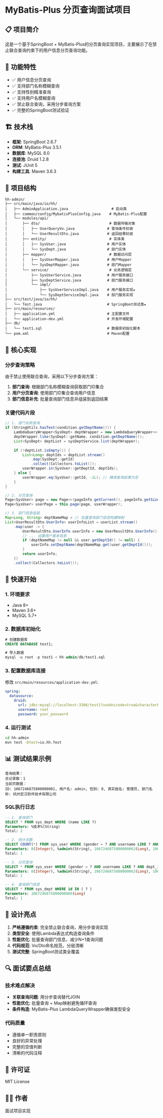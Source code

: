 # MyBatis-Plus 分页查询面试项目

## 📋 项目简介

这是一个基于SpringBoot + MyBatis-Plus的分页查询实现项目，主要展示了在禁止联合查询约束下的用户信息分页查询功能。

## 🎯 功能特性

- ✅ 用户信息分页查询
- ✅ 支持部门名称模糊查询
- ✅ 支持性别精准查询  
- ✅ 支持用户名模糊查询
- ✅ 禁止联合查询，采用分步查询方案
- ✅ 完整的SpringBoot测试验证

## 🏗️ 技术栈

- **框架**: SpringBoot 2.6.7
- **ORM**: MyBatis-Plus 3.5.1
- **数据库**: MySQL 8.0
- **连接池**: Druid 1.2.8
- **测试**: JUnit 5
- **构建工具**: Maven 3.6.3

## 📁 项目结构

```
hh-admin/
├── src/main/java/io/hh/
│   ├── AdminApplication.java                    # 启动类
│   ├── common/config/MybatisPlusConfig.java    # MyBatis-Plus配置
│   └── modules/api/
│       ├── dto/                                # 数据传输对象
│       │   ├── UserQueryVo.java               # 查询条件封装
│       │   └── UserResultDto.java             # 返回结果封装
│       ├── entity/                             # 实体类
│       │   ├── SysUser.java                   # 用户实体
│       │   └── SysDept.java                   # 部门实体
│       ├── mapper/                             # 数据访问层
│       │   ├── SysUserMapper.java             # 用户Mapper
│       │   └── SysDeptMapper.java             # 部门Mapper
│       └── service/                            # 业务逻辑层
│           ├── SysUserService.java            # 用户服务接口
│           ├── SysDeptService.java            # 部门服务接口
│           └── impl/
│               ├── SysUserServiceImpl.java    # 用户服务实现★
│               └── SysDeptServiceImpl.java    # 部门服务实现
├── src/test/java/io/hh/
│   └── Test.java                              # SpringBoot测试类★
├── src/main/resources/
│   ├── application.yml                        # 主配置文件
│   └── application-dev.yml                    # 开发环境配置
├── db/
│   └── test1.sql                              # 数据库初始化脚本
└── pom.xml                                    # Maven配置
```

## 🔧 核心实现

### 分步查询策略

由于禁止使用联合查询，采用以下分步查询方案：

1. **部门查询**: 根据部门名称模糊查询获取部门ID集合
2. **用户分页查询**: 使用部门ID集合查询用户信息
3. **部门信息补充**: 批量查询部门信息并组装到返回结果

### 关键代码片段

```java
// 1. 部门名称查询
if (StringUtils.hasText(condition.getDeptName())) {
    LambdaQueryWrapper<SysDept> deptWrapper = new LambdaQueryWrapper<>();
    deptWrapper.like(SysDept::getName, condition.getDeptName());
    List<SysDept> deptList = sysDeptService.list(deptWrapper);
    
    if (!deptList.isEmpty()) {
        List<Long> deptIds = deptList.stream()
            .map(SysDept::getId)
            .collect(Collectors.toList());
        userWrapper.in(SysUser::getDeptId, deptIds);
    } else {
        userWrapper.eq(SysUser::getId, -1L); // 确保查询结果为空
    }
}

// 2. 分页查询
Page<SysUser> page = new Page<>(pageInfo.getCurrent(), pageInfo.getSize());
Page<SysUser> userPage = this.page(page, userWrapper);

// 3. 部门信息组装
Map<Long, String> deptNameMap = // 批量查询部门信息构建映射
List<UserResultDto.UserInfo> userInfoList = userList.stream()
    .map(user -> {
        UserResultDto.UserInfo userInfo = new UserResultDto.UserInfo();
        // ... 设置用户基本信息
        if (deptNameMap != null && user.getDeptId() != null) {
            userInfo.setDeptName(deptNameMap.get(user.getDeptId()));
        }
        return userInfo;
    })
    .collect(Collectors.toList());
```

## 🚀 快速开始

### 1. 环境要求
- Java 8+
- Maven 3.6+
- MySQL 5.7+

### 2. 数据库初始化
```sql
# 创建数据库
CREATE DATABASE test1;

# 导入数据
mysql -u root -p test1 < hh-admin/db/test1.sql
```

### 3. 配置数据库连接
修改 `src/main/resources/application-dev.yml`:
```yaml
spring:
  datasource:
    druid:
      url: jdbc:mysql://localhost:3306/test1?useUnicode=true&characterEncoding=UTF-8&serverTimezone=Asia/Shanghai
      username: root
      password: your_password
```

### 4. 运行测试
```bash
cd hh-admin
mvn test -Dtest=io.hh.Test
```

## 📊 测试结果示例

```
查询结果：
总记录数：1
当前页数据：
ID: 1067246875800000001, 用户名: admin, 性别: 0, 真实姓名: 管理员, 部门名称: 杭州宏汉软件技术有限公司
```

### SQL执行日志
```sql
-- 1. 查询部门
SELECT * FROM sys_dept WHERE (name LIKE ?)
Parameters: %技术%(String) 
Total: 2

-- 2. 统计总数
SELECT COUNT(*) FROM sys_user WHERE (gender = ? AND username LIKE ? AND dept_id IN (?, ?))
Parameters: 0(Integer), %admin%(String), 1067246875800000062(Long), 1067246875800000066(Long)
Total: 1

-- 3. 分页查询
SELECT * FROM sys_user WHERE (gender = ? AND username LIKE ? AND dept_id IN (?,?)) LIMIT ?
Parameters: 0(Integer), %admin%(String), 1067246875800000062(Long), 1067246875800000066(Long), 10(Long)
Total: 1

-- 4. 查询部门信息
SELECT * FROM sys_dept WHERE id IN ( ? )
Parameters: 1067246875800000066(Long)
Total: 1
```

## 🎯 设计亮点

1. **严格遵循约束**: 完全禁止联合查询，用分步查询实现
2. **类型安全**: 使用Lambda表达式构造查询条件
3. **性能优化**: 批量查询部门信息，减少N+1查询问题
4. **代码规范**: Vo/Dto命名规范，分层清晰
5. **测试完整**: SpringBoot测试类全覆盖

## 🔍 面试要点总结

### 技术难点解决
- **关联查询问题**: 用分步查询替代JOIN
- **性能优化**: 批量查询 + Map映射避免循环查询
- **条件构造**: MyBatis-Plus LambdaQueryWrapper确保类型安全

### 代码质量
- 遵循单一职责原则
- 良好的异常处理
- 完整的空值判断
- 清晰的代码注释

## 📄 许可证

MIT License

## 👨‍💻 作者

面试项目实现